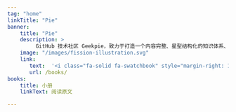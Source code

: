 ```yaml
---
tag: "home"
linkTitle: "Pie"
banner:
    title: "Pie"
    description: >
         GitHub 技术社区 Geekpie，致力于打造一个内容完整、星型结构化的知识体系、以及持续成长的互联网开发者学习生态圈！欢迎 Follow 关注我们 👉
    image: "/images/fission-illustration.svg"
    link:
       text:  '<i class="fa-solid fa-swatchbook" style="margin-right: 12px"></i>所有小册'
       url: /books/
books:
    title: 小册
    linkText: 阅读原文

---
```

